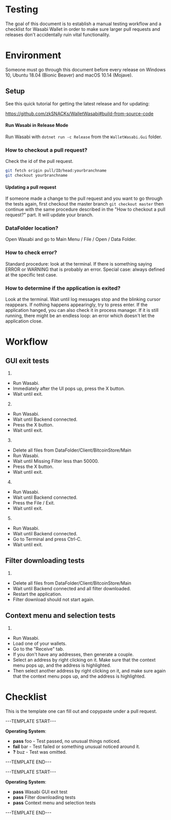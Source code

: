 # Testing

The goal of this document is to establish a manual testing workflow and a checklist for Wasabi Wallet in order to make sure larger pull requests and releases don't accidentally ruin vital functionality.

# Environment

Someone must go through this document before every release on Windows 10, Ubuntu 18.04 (Bionic Beaver) and macOS 10.14 (Mojave).

## Setup

See this quick tutorial for getting the latest release and for updating:

https://github.com/zkSNACKs/WalletWasabi#build-from-source-code

#### Run Wasabi in Release Mode

Run Wasabi with `dotnet run -c Release` from the `WalletWasabi.Gui` folder.

### How to checkout a pull request?

Check the id of the pull request.
```sh
git fetch origin pull/ID/head:yourbranchname
git checkout yourbranchname
```

#### Updating a pull request

If someone made a change to the pull request and you want to go through the tests again, first checkout the master branch `git checkout master` then continue with the same procedure described in the "How to checkout a pull request?" part. It will update your branch.

### DataFolder location?

Open Wasabi and go to Main Menu / File / Open / Data Folder.

### How to check error?

Standard procedure: look at the terminal. If there is something saying ERROR or WARNING that is probably an error.
Special case: always defined at the specific test case.

### How to determine if the application is exited?

Look at the terminal. Wait until log messages stop and the blinking cursor reappears. If nothing happens appearingly, try to press enter. If the application hanged, you can also check it in process manager. If it is still running, there might be an endless loop: an error which doesn't let the application close.

# Workflow

## GUI exit tests

1.
  * Run Wasabi.
  * Immediately after the UI pops up, press the X button.
  * Wait until exit.
2.
  * Run Wasabi.
  * Wait until Backend connected.
  * Press the X button.
  * Wait until exit.
3.
  * Delete all files from DataFolder/Client/BitcoinStore/Main
  * Run Wasabi.
  * Wait until Missing Filter less than 50000.
  * Press the X button.
  * Wait until exit.
4.
  * Run Wasabi.
  * Wait until Backend connected.
  * Press the File / Exit.
  * Wait until exit.
5.
  * Run Wasabi.
  * Wait until Backend connected.
  * Go to Terminal and press Ctrl-C.
  * Wait until exit.
  
## Filter downloading tests

1.
  * Delete all files from DataFolder/Client/BitcoinStore/Main
  * Wait until Backend connected and all filter downloaded.
  * Restart the application.
  * Filter download should not start again.
  
## Context menu and selection tests

1.
  * Run Wasabi.
  * Load one of your wallets. 
  * Go to the "Receive" tab.
  * If you don't have any addresses, then generate a couple.
  * Select an address by right clicking on it. Make sure that the context menu pops up, and the address is highlighted.
  * Then select another address by right clicking on it, and make sure again that the context menu pops up, and the address is highlighted.
 

# Checklist

This is the template one can fill out and copypaste under a pull request.

---TEMPLATE START---

**Operating System**:

- **pass** foo - Test passed, no unusual things noticed.
- **fail** bar - Test failed or something unusual noticed around it.
- **?** buz - Test was omitted.

---TEMPLATE END---

---TEMPLATE START---

**Operating System**:

- **pass** Wasabi GUI exit test
- **pass** Filter downloading tests
- **pass** Context menu and selection tests

---TEMPLATE END---
